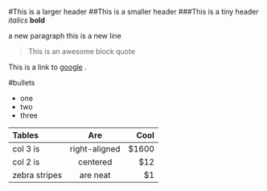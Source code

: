 #This is a larger header
##This is a smaller header
###This is a tiny header
*italics*
**bold**

a new paragraph
this is a new line

>This is an awesome block quote

This is a link to [google](http://www.google.com) .

#bullets

- one
- two
- three


| Tables | Are | Cool|
| :--- | :---: | ---: |
| col 3 is | right-aligned | $1600|
| col 2 is | centered | $12 |
| zebra stripes | are neat | $1 |


